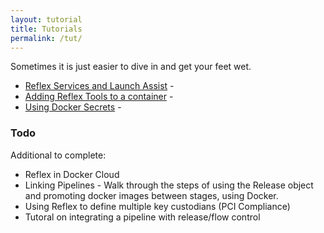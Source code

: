 ```yaml
---
layout: tutorial
title: Tutorials
permalink: /tut/
---
```


Sometimes it is just easier to dive in and get your feet wet.

* [Reflex Services and Launch Assist](/tut/services/) - 
* [Adding Reflex Tools to a container](/tut/add2container/) -
* [Using Docker Secrets](/tut/dockersecrets/) -

### Todo

Additional to complete:

* Reflex in Docker Cloud
* Linking Pipelines - Walk through the steps of using the Release object and promoting docker images between stages, using Docker.
* Using Reflex to define multiple key custodians (PCI Compliance)
* Tutoral on integrating a pipeline with release/flow control

